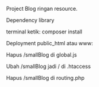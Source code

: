 Project Blog ringan resource.

Dependency library

terminal ketik: composer install

Deployment public_html atau www: 

Hapus /smallBlog di global.js

Ubah /smallBlog jadi / di .htaccess 

Hapus /smallBlog di routing.php 
